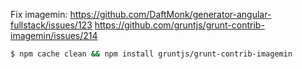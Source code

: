 Fix imagemin:
	https://github.com/DaftMonk/generator-angular-fullstack/issues/123
	https://github.com/gruntjs/grunt-contrib-imagemin/issues/214
```sh
$ npm cache clean && npm install gruntjs/grunt-contrib-imagemin
```
